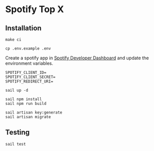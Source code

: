 # Spotify Top X

## Installation

`make ci`

`cp .env.example .env`

Create a spotify app in [Spotify Developer Dashboard](https://developer.spotify.com/dashboard/applications) and update the environment variables. <br > 
```dotenv
SPOTIFY_CLIENT_ID=
SPOTIFY_CLIENT_SECRET=
SPOTIFY_REDIRECT_URI=
```

`sail up -d`

`sail npm install` <br />
`sail npm run build`

`sail artisan key:generate` <br />
`sail artisan migrate`

## Testing

`sail test`
